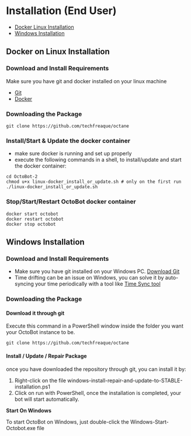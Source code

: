 # Installation (End User)

* [Docker Linux Installation](installation-end-user.md#docker-installation-on-linux)
* [Windows Installation](installation-end-user.md#windows-installation)

## Docker on Linux Installation

### Download and Install Requirements

Make sure you have git and docker installed on your linux machine

* [Git](https://git-scm.com/downloads)
* [Docker](https://www.docker.com/products/docker-desktop/)

### Downloading the Package

```
git clone https://github.com/techfreaque/octane
```

### Install/Start & Update the docker container

* make sure docker is running and set up properly
* execute the following commands in a shell, to install/update and start the docker container:

```
cd OctoBot-2
chmod u+x linux-docker_install_or_update.sh # only on the first run
./linux-docker_install_or_update.sh
```

### **Stop/Start/Restart OctoBot docker container**

```
docker start octobot
docker restart octobot
docker stop octobot
```

## Windows Installation

### Download and Install Requirements



* Make sure you have git installed on your Windows PC. [Download Git](https://git-scm.com/downloads)
* Time drifting can be an issue on Windows, you can solve it by auto-syncing your time periodically with a tool like [Time Sync tool](http://www.timesynctool.com/)

### Downloading the Package

#### Download it through git

Execute this command in a PowerShell window inside the folder you want your OctoBot instance to be.

```
git clone https://github.com/techfreaque/octane
```

#### Install / Update / Repair Package

once you have downloaded the repository through git, you can install it by:

1. Right-click on the file windows-install-repair-and-update-to-STABLE-installation.ps1
2. Click on run with PowerShell, once the installation is completed, your bot will start automatically.

**Start On Windows**

To start OctoBot on Windows, just double-click the Windows-Start-Octobot.exe file

##
